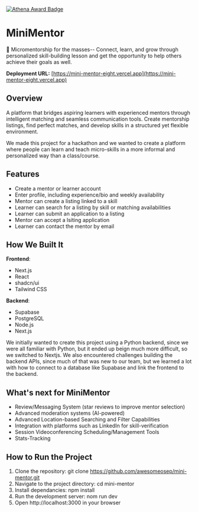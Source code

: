 [![Athena Award Badge](https://img.shields.io/endpoint?url=https%3A%2F%2Faward.athena.hackclub.com%2Fapi%2Fbadge)](https://award.athena.hackclub.com?utm_source=readme)

# MiniMentor
🌱 Micromentorship for the masses-- Connect, learn, and grow through personalized skill-building lesson and get the opportunity to help others achieve their goals as well.

**Deployment URL:** [https://mini-mentor-eight.vercel.app](https://mini-mentor-eight.vercel.app)

## Overview
A platform that bridges aspiring learners with experienced mentors through intelligent matching and seamless communication tools. Create mentorship listings, find perfect matches, and develop skills in a structured yet flexible environment.

We made this project for a hackathon and we wanted to create a platform where people can learn and teach micro-skills in a more informal and personalized way than a class/course.

## Features
- Create a mentor or learner account
- Enter profile, including experience/bio and weekly availability
- Mentor can create a listing linked to a skill
- Learner can search for a listing by skill or matching availabilities
- Learner can submit an application to a listing
- Mentor can accept a lsiting application
- Learner can contact the mentor by email

## How We Built It
**Frontend**:
- Next.js
- React
- shadcn/ui
- Tailwind CSS
  
**Backend**:
- Supabase
- PostgreSQL
- Node.js
- Next.js

We initially wanted to create this project using a Python backend, since we were all familiar with Python, but it ended up beign much more difficult, so we switched to Nextjs. We also encountered challenges building the backend APIs, since much of that was new to our team, but we learned a lot with how to connect to a database like Supabase and link the frontend to the backend.

## What's next for MiniMentor
- Review/Messaging System (star reviews to improve mentor selection)
- Advanced moderation systems (AI-powered)
- Advanced Location-based Searching and Filter Capabilities
- Integration with platforms such as LinkedIn for skill-verification
- Session Videoconferencing Scheduling/Management Tools
- Stats-Tracking

## How to Run the Project
1. Clone the repository: git clone https://github.com/awesomeosep/mini-mentor.git
2. Navigate to the project directory: cd mini-mentor
3. Install dependancies: npm install
4. Run the development server: nom run dev
5. Open http://localhost:3000 in your browser
